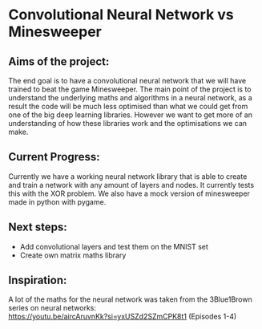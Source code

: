 # Convolutional Neural Network vs Minesweeper
## Aims of the project:
The end goal is to have a convolutional neural network that we will have trained to beat the game Minesweeper. The main point of the project is to understand the underlying maths and algorithms in a neural network, as a result the code will be much less optimised than what we could get from one of the big deep learning libraries. However we want to get more of an understanding of how these libraries work and the optimisations we can make.

## Current Progress:
Currently we have a working neural network library that is able to create and train a network with any amount of layers and nodes. It currently tests this with the XOR problem. We also have a mock version of minesweeper made in python with pygame.

## Next steps:
- Add convolutional layers and test them on the MNIST set
- Create own matrix maths library

## Inspiration:
A lot of the maths for the neural network was taken from the 3Blue1Brown series on neural networks:\
https://youtu.be/aircAruvnKk?si=yxUSZd2SZmCPK8t1 (Episodes 1-4)
